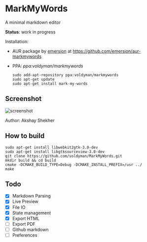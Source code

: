 # MarkMyWords

A minimal markdown editor

**Status**: work in progress

Installation:
* AUR package by [emersion](https://github.com/emersion) at https://github.com/emersion/aur-markmywords
* PPA: _ppa:voldyman/markmywords_
  
  ```shell
  sudo add-apt-repository ppa:voldyman/markmywords
  sudo apt-get update
  sudo apt-get install mark-my-words
  ```

## Screenshot

![screenshot](https://github.com/voldyman/MarkMyWords/raw/master/screenshots/screenshot-2015-1-4.png)

Author: Akshay Shekher

## How to build

```shell
sudo apt-get install libwebkit2gtk-3.0-dev 
sudo apt-get install libgtksourceview-3.0-dev
git clone https://github.com/voldyman/MarkMyWords.git
mkdir build && cd build 
cmake -DCMAKE_BUILD_TYPE=Debug -DCMAKE_INSTALL_PREFIX=/usr ../
make
```

## Todo

- [x] Markdown Parsing
- [x] Live Preview
- [x] File IO
- [x] State management
- [x] Export HTML
- [ ] Export PDF
- [ ] Github markdown
- [ ] Preferences
